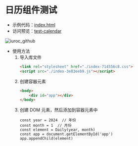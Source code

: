 # 日历组件测试

- 示例代码：[index.html](https://github.com/iuroc/test-calendar/blob/master/demo/index.html)
- 访问预览：[test-calendar](https://iuroc.github.io/test-calendar/)

![iuroc_github](https://github.com/iuroc/test-calendar/assets/61752998/d427bdc3-9bef-48b4-9906-99d186f2e446)


- 使用方法
    1. 导入库文件
        ```html
        <link rel="stylesheet" href="./index-714556c8.css">
        <script src="./index-3e83eeb9.js"></script>
        ```
    2. 创建容器元素
        ```html
        <body>
            <div id="app"></div>
        </body>
        ```
    2. 创建 DOM 元素，然后添加到容器元素中
        ```
        const year = 2024  // 年份
        const month = 1  // 月份
        const element = Daily(year, month)
        const app = document.getElementById('app')
        app.appendChild(element)
        ```
